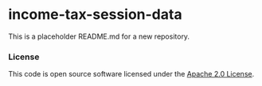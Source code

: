 
# income-tax-session-data

This is a placeholder README.md for a new repository.

### License

This code is open source software licensed under the [Apache 2.0 License]("http://www.apache.org/licenses/LICENSE-2.0.html").